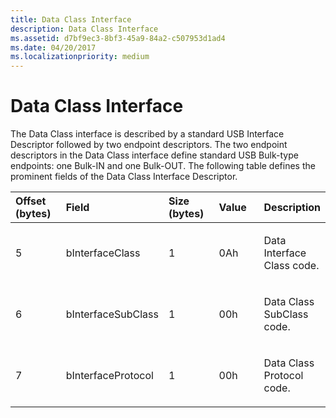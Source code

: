 ```yaml
---
title: Data Class Interface
description: Data Class Interface
ms.assetid: d7bf9ec3-8bf3-45a9-84a2-c507953d1ad4
ms.date: 04/20/2017
ms.localizationpriority: medium
---
```


# Data Class Interface





The Data Class interface is described by a standard USB Interface Descriptor followed by two endpoint descriptors. The two endpoint descriptors in the Data Class interface define standard USB Bulk-type endpoints: one Bulk-IN and one Bulk-OUT. The following table defines the prominent fields of the Data Class Interface Descriptor.

<table>
<colgroup>
<col width="20%" />
<col width="20%" />
<col width="20%" />
<col width="20%" />
<col width="20%" />
</colgroup>
<thead>
<tr class="header">
<th align="left">Offset (bytes)</th>
<th align="left">Field</th>
<th align="left">Size (bytes)</th>
<th align="left">Value</th>
<th align="left">Description</th>
</tr>
</thead>
<tbody>
<tr class="odd">
<td align="left"><p>5</p></td>
<td align="left"><p>bInterfaceClass</p></td>
<td align="left"><p>1</p></td>
<td align="left"><p>0Ah</p></td>
<td align="left"><p>Data Interface Class code.</p></td>
</tr>
<tr class="even">
<td align="left"><p>6</p></td>
<td align="left"><p>bInterfaceSubClass</p></td>
<td align="left"><p>1</p></td>
<td align="left"><p>00h</p></td>
<td align="left"><p>Data Class SubClass code.</p></td>
</tr>
<tr class="odd">
<td align="left"><p>7</p></td>
<td align="left"><p>bInterfaceProtocol</p></td>
<td align="left"><p>1</p></td>
<td align="left"><p>00h</p></td>
<td align="left"><p>Data Class Protocol code.</p></td>
</tr>
</tbody>
</table>

 

 

 





